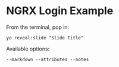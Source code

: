 
# NGRX Login Example

From the terminal, pop in:

  ```yo reveal:slide "Slide Title"```

Available options:

 ```--markdown --attributes --notes```
